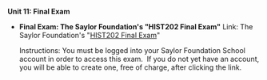 **Unit 11: Final Exam** <span id="11"></span> 
-   **Final Exam: The Saylor Foundation's "HIST202 Final Exam"**
    Link: The Saylor Foundation's "[HIST202 Final
    Exam](http://school.saylor.org/mod/quiz/view.php?id=107)"  
      
     Instructions: You must be logged into your Saylor Foundation School
    account in order to access this <span class="il">exam</span>.  If
    you do not yet have an account, you will be able to create one, free
    of charge, after clicking the link.



